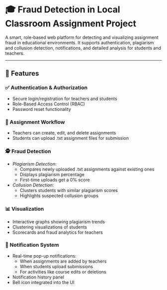 # 🎓 Fraud Detection in Local Classroom Assignment Project

A smart, role-based web platform for detecting and visualizing assignment fraud in educational environments. It supports authentication, plagiarism and collusion detection, notifications, and detailed analysis for students and teachers.

---

## 🚀 Features

### ✅ Authentication & Authorization
- Secure login/registration for teachers and students
- Role-Based Access Control (RBAC)
- Password reset functionality

### 📂 Assignment Workflow
- Teachers can create, edit, and delete assignments
- Students can upload .txt assignment files for submission


### 🕵 Fraud Detection
- *Plagiarism Detection*:
  - Compares newly uploaded .txt assignments against existing ones
  - Displays plagiarism percentage
  - First-time uploads get a 0% score
- *Collusion Detection*:
  - Clusters students with similar plagiarism scores
  - Highlights suspected collusion groups

### 📊 Visualization
- Interactive graphs showing plagiarism trends
- Clustering visualizations of students
- Scorecards and fraud analytics for teachers

### 🔔 Notification System
- Real-time pop-up notifications:
  - When assignments are added by teachers
  - When students upload submissions
  - For activities like course edits or deletions
- Notification history panel
- Bell icon integrated into the UI